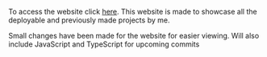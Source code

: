 To access the website click [here](https://anirudh2812.github.io/HTML_portfolio/).
This website is made to showcase all the deployable and previously made projects by me.

Small changes have been made for the website for easier viewing. Will also include JavaScript and TypeScript for upcoming commits
